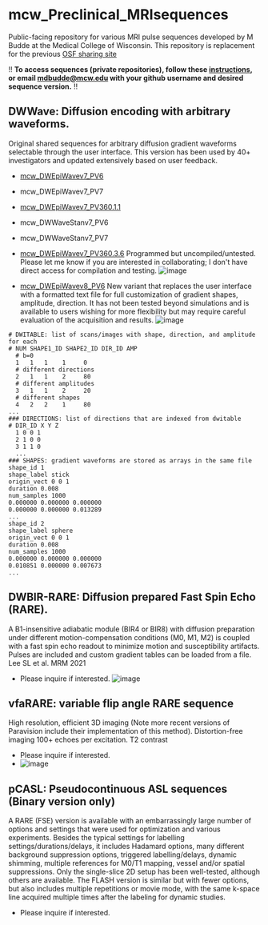 # mcw_Preclinical_MRIsequences
Public-facing repository for various MRI pulse sequences developed by M Budde at the Medical College of Wisconsin. 
This repository is replacement for the previous [OSF sharing site](https://osf.io/ngu4a/)

:bangbang: **To access sequences (private repositories), follow these [instructions](https://github.com/mdbudde/mcw_Preclinical_MRIsequences/discussions/1), or email mdbudde@mcw.edu with your github username and desired sequence version.** :bangbang:


## DWWave: Diffusion encoding with arbitrary waveforms. 
Original shared sequences for arbitrary diffusion gradient waveforms selectable through the user interface. This version has been used by 40+ investigators and updated extensively based on user feedback.
- [mcw_DWEpiWavev7_PV6](https://github.com/mdbudde/mcw_DWEpiWavev7_PV6) 
- mcw_DWEpiWavev7_PV7
- [mcw_DWEpiWavev7_PV360.1.1](https://github.com/mdbudde/mcw_DWEpiWavev7_PV360.1.1)
- mcw_DWWaveStanv7_PV6
- mcw_DWWaveStanv7_PV7
- [mcw_DWEpiWavev7_PV360.3.6](https://github.com/mdbudde/mcw_DWEpiWavev7_PV360.3.6)   Programmed but uncompiled/untested. Please let me know if you are interested in collaborating; I don't have direct access for compilation and testing. 
![image](https://github.com/user-attachments/assets/44f55daf-435b-4240-b972-82a5387f5f6d)



- [mcw_DWEpiWavev8_PV6](https://github.com/mdbudde/mcw_DWEpiWavev8)
  New variant that replaces the user interface with a formatted text file for full customization of gradient shapes, amplitude, direction. It has not been tested beyond simulations and is available to users wishing for more flexibility but may require careful evaluation of the acquisition and results. 
![image](https://github.com/user-attachments/assets/3f6a6ab2-50d8-4aa0-9869-1b6bee326687)

```
# DWITABLE: list of scans/images with shape, direction, and amplitude for each
# NUM SHAPE1_ID SHAPE2_ID DIR_ID AMP
  # b=0
  1   1   1    1     0
  # different directions
  2   1   1    2     80
  # different amplitudes
  3   1   1    2     20
  # different shapes
  4   2   2    1     80
...
### DIRECTIONS: list of directions that are indexed from dwitable
# DIR_ID X Y Z 
  1 0 0 1
  2 1 0 0
  3 1 1 0
  ...
### SHAPES: gradient waveforms are stored as arrays in the same file
shape_id 1
shape_label stick
origin_vect 0 0 1 
duration 0.008
num_samples 1000
0.000000 0.000000 0.000000
0.000000 0.000000 0.013289
...
shape_id 2
shape_label sphere
origin_vect 0 0 1 
duration 0.008
num_samples 1000
0.000000 0.000000 0.000000
0.010851 0.000000 0.007673
...
```

## DWBIR-RARE: Diffusion prepared Fast Spin Echo (RARE). 
A B1-insensitive adiabatic module (BIR4 or BIR8) with diffusion preparation under different motion-compensation conditions (M0, M1, M2) is coupled with a fast spin echo readout to minimize motion and susceptibility artifacts. Pulses are included and custom gradient tables can be loaded from a file. Lee SL et al. MRM 2021
- Please inquire if interested.
![image](https://github.com/user-attachments/assets/26ecc9b5-8551-4ec4-b85b-3402847c09d1)

## vfaRARE: variable flip angle RARE sequence
High resolution, efficient 3D imaging (Note more recent versions of Paravision include their implementation of this method).
Distortion-free imaging
100+ echoes per excitation.
T2 contrast
- Please inquire if interested.
- ![image](https://github.com/user-attachments/assets/c87d5f32-617c-4d8e-af98-2faf4e160b5a)




## pCASL: Pseudocontinuous ASL sequences (Binary version only)
A RARE (FSE) version is available with an embarrassingly large number of options and settings that were used for optimization and various experiments. Besides the typical settings for labelling settings/durations/delays, it includes Hadamard options, many different background suppression options, triggered labelling/delays, dynamic shimming, multiple references for M0/T1 mapping, vessel and/or spatial suppressions. Only the single-slice 2D setup has been well-tested, although others are available.
The FLASH version is similar but with fewer options, but also includes multiple repetitions or movie mode, with the same k-space line acquired multiple times after the labeling for dynamic studies.
- Please inquire if interested.
